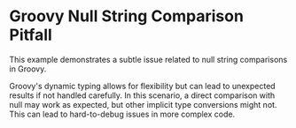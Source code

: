 # Groovy Null String Comparison Pitfall

This example demonstrates a subtle issue related to null string comparisons in Groovy.

Groovy's dynamic typing allows for flexibility but can lead to unexpected results if not handled carefully.  In this scenario, a direct comparison with null may work as expected, but other implicit type conversions might not. This can lead to hard-to-debug issues in more complex code.